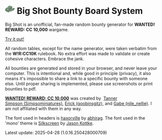 # ![Big Shot BBS logo](favicon.png) Big Shot Bounty Board System

Big Shot is an unofficial, fan-made random bounty generator for **WANTED! REWARD: CC 10,000** wargame.

[Try it out!](https://bigshotbbs.github.io/)

All random tables, except for the name generator, were taken verbatim from the **W!R:CC10K** rulebook. No extra effort was made to validate or create cohesive characters. Embrace the jank.

All bounties are generated and stored in your browser, and never leave your computer. This is intentional and, while good in principle (privacy), it also means it's impossible to share a link to a specific bounty with someone else. Until proper sharing is implemented, please use screenshots or print bounties to pdf.

[**WANTED! REWARD: CC 10,000**](https://poodong.boards.net/) was created by&nbsp; [Tanner Simpson&nbsp;(Simpsominiatures)](https://linktr.ee/TannerSimpson), [Erick&nbsp;(goobinsgitz)](https://www.instagram.com/goobinsgitz/), and [Gabe&nbsp;(nile_nellie)](https://www.instagram.com/nile_nellie/). I am not affiliated with them in any way.

The font used in headers is [haxorville](https://www.abhirag.com/haxorville/) by [abhirag](https://www.abhirag.com/).
The font used in the 'mono' theme is [Silkscreen](https://kottke.org/plus/type/silkscreen/) by [Jason Kottke](https://kottke.org/).


Latest update: 2025-04-28 (1.0.16.250428000709)

